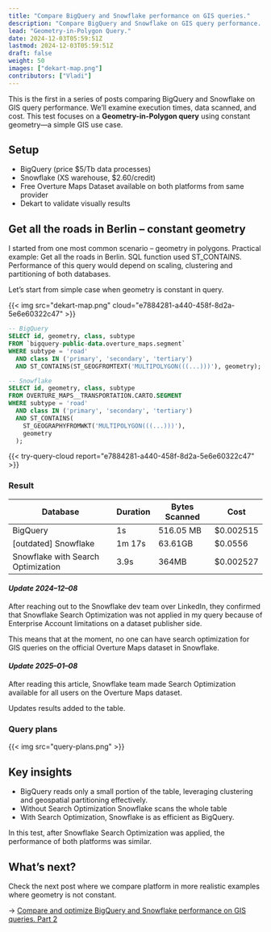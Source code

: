 ```yaml
---
title: "Compare BigQuery and Snowflake performance on GIS queries."
description: "Compare BigQuery and Snowflake on GIS query performance. Explore execution times, costs, and efficiency in a Geometry-in-Polygon use case with real-world data from Overture Maps"
lead: "Geometry-in-Polygon Query."
date: 2024-12-03T05:59:51Z
lastmod: 2024-12-03T05:59:51Z
draft: false
weight: 50
images: ["dekart-map.png"]
contributors: ["Vladi"]
---
```


This is the first in a series of posts comparing BigQuery and Snowflake on GIS query performance. We’ll examine execution times, data scanned, and cost. This test focuses on a **Geometry-in-Polygon query** using constant geometry—a simple GIS use case.

## Setup

- BigQuery (price $5/Tb data processes)
- Snowflake (XS warehouse, $2.60/credit)
- Free Overture Maps Dataset available on both platforms from same provider
- Dekart to validate visually results

## Get all the roads in Berlin – constant geometry

I started from one most common scenario – geometry in polygons. Practical example: Get all the roads in Berlin. SQL function used ST_CONTAINS. Performance of this query would depend on scaling, clustering and partitioning of both databases.

Let’s start from simple case when geometry is constant in query.

{{< img src="dekart-map.png" cloud="e7884281-a440-458f-8d2a-5e6e60322c47" >}}

```sql
-- BigQuery
SELECT id, geometry, class, subtype
FROM `bigquery-public-data.overture_maps.segment`
WHERE subtype = 'road'
  AND class IN ('primary', 'secondary', 'tertiary')
  AND ST_CONTAINS(ST_GEOGFROMTEXT('MULTIPOLYGON(((...)))'), geometry);

```

```sql
-- Snowflake
SELECT id, geometry, class, subtype
FROM OVERTURE_MAPS__TRANSPORTATION.CARTO.SEGMENT
WHERE subtype = 'road'
  AND class IN ('primary', 'secondary', 'tertiary')
  AND ST_CONTAINS(
    ST_GEOGRAPHYFROMWKT('MULTIPOLYGON(((...)))'),
    geometry
  );
```

{{< try-query-cloud report="e7884281-a440-458f-8d2a-5e6e60322c47" >}}

### Result

<table class="table">
<thead>
<tr>
<th>Database</th>
<th>Duration</th>
<th>Bytes Scanned</th>
<th>Cost</th>
</tr>
</thead>
<tbody>
<tr>
<td>BigQuery</td>
<td>1s</td>
<td>516.05 MB</td>
<td>$0.002515</td>
</tr>
<tr>
<td>[outdated] Snowflake</td>
<td>1m 17s</td>
<td>63.61GB</td>
<td>$0.0556</td>
</tr>
<tr>
<td>Snowflake with Search Optimization</td>
<td>3.9s</td>
<td>364MB</td>
<td>$0.002527</td>
</tr>
</tbody>
</table>

#### *Update 2024–12–08*

After reaching out to the Snowflake dev team over LinkedIn, they confirmed that Snowflake Search Optimization was not applied in my query because of Enterprise Account limitations on a dataset publisher side.

This means that at the moment, no one can have search optimization for GIS queries on the official Overture Maps dataset in Snowflake.

#### *Update 2025–01–08*

After reading this article, Snowflake team made Search Optimization available for all users on the Overture Maps dataset.

Updates results added to the table.


### Query plans

{{< img src="query-plans.png" >}}

## Key insights

- BigQuery reads only a small portion of the table, leveraging clustering and geospatial partitioning effectively.
- Without Search Optimization Snowflake scans the whole table
- With Search Optimization, Snowflake is as efficient as BigQuery.

In this test, after Snowflake Search Optimization was applied, the performance of both platforms was similar.

## What’s next?

Check the next post where we compare platform in more realistic examples where geometry is not constant.

→ [Compare and optimize BigQuery and Snowflake performance on GIS queries. Part 2](http://localhost:1313/blog/compare-and-optimize-bigquery-and-snowflake-performance-on-gis-queries.-part-2./)